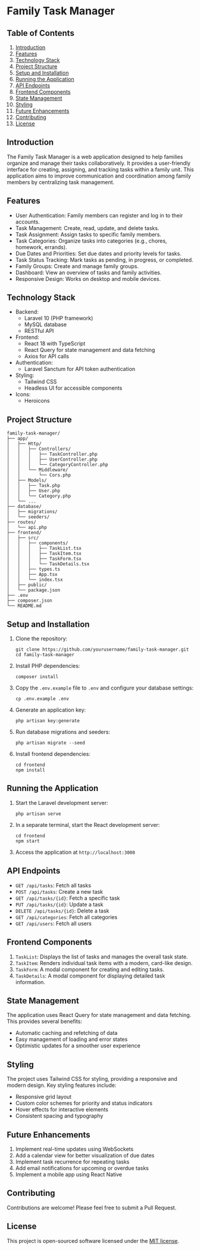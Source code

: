# Family Task Manager

## Table of Contents

1. [Introduction](#introduction)
2. [Features](#features)
3. [Technology Stack](#technology-stack)
4. [Project Structure](#project-structure)
5. [Setup and Installation](#setup-and-installation)
6. [Running the Application](#running-the-application)
7. [API Endpoints](#api-endpoints)
8. [Frontend Components](#frontend-components)
9. [State Management](#state-management)
10. [Styling](#styling)
11. [Future Enhancements](#future-enhancements)
12. [Contributing](#contributing)
13. [License](#license)

## Introduction

The Family Task Manager is a web application designed to help families organize and manage their tasks collaboratively. It provides a user-friendly interface for creating, assigning, and tracking tasks within a family unit. This application aims to improve communication and coordination among family members by centralizing task management.

## Features

- User Authentication: Family members can register and log in to their accounts.
- Task Management: Create, read, update, and delete tasks.
- Task Assignment: Assign tasks to specific family members.
- Task Categories: Organize tasks into categories (e.g., chores, homework, errands).
- Due Dates and Priorities: Set due dates and priority levels for tasks.
- Task Status Tracking: Mark tasks as pending, in progress, or completed.
- Family Groups: Create and manage family groups.
- Dashboard: View an overview of tasks and family activities.
- Responsive Design: Works on desktop and mobile devices.

## Technology Stack

- Backend:
  - Laravel 10 (PHP framework)
  - MySQL database
  - RESTful API
- Frontend:
  - React 18 with TypeScript
  - React Query for state management and data fetching
  - Axios for API calls
- Authentication:
  - Laravel Sanctum for API token authentication
- Styling:
  - Tailwind CSS
  - Headless UI for accessible components
- Icons:
  - Heroicons

## Project Structure

```
family-task-manager/
├── app/
│   ├── Http/
│   │   ├── Controllers/
│   │   │   ├── TaskController.php
│   │   │   ├── UserController.php
│   │   │   └── CategoryController.php
│   │   └── Middleware/
│   │       └── Cors.php
│   ├── Models/
│   │   ├── Task.php
│   │   ├── User.php
│   │   └── Category.php
│   └── ...
├── database/
│   ├── migrations/
│   └── seeders/
├── routes/
│   └── api.php
├── frontend/
│   ├── src/
│   │   ├── components/
│   │   │   ├── TaskList.tsx
│   │   │   ├── TaskItem.tsx
│   │   │   ├── TaskForm.tsx
│   │   │   └── TaskDetails.tsx
│   │   ├── types.ts
│   │   ├── App.tsx
│   │   └── index.tsx
│   ├── public/
│   └── package.json
├── .env
├── composer.json
└── README.md
```

## Setup and Installation

1. Clone the repository:
   ```
   git clone https://github.com/yourusername/family-task-manager.git
   cd family-task-manager
   ```

2. Install PHP dependencies:
   ```
   composer install
   ```

3. Copy the `.env.example` file to `.env` and configure your database settings:
   ```
   cp .env.example .env
   ```

4. Generate an application key:
   ```
   php artisan key:generate
   ```

5. Run database migrations and seeders:
   ```
   php artisan migrate --seed
   ```

6. Install frontend dependencies:
   ```
   cd frontend
   npm install
   ```

## Running the Application

1. Start the Laravel development server:
   ```
   php artisan serve
   ```

2. In a separate terminal, start the React development server:
   ```
   cd frontend
   npm start
   ```

3. Access the application at `http://localhost:3000`

## API Endpoints

- `GET /api/tasks`: Fetch all tasks
- `POST /api/tasks`: Create a new task
- `GET /api/tasks/{id}`: Fetch a specific task
- `PUT /api/tasks/{id}`: Update a task
- `DELETE /api/tasks/{id}`: Delete a task
- `GET /api/categories`: Fetch all categories
- `GET /api/users`: Fetch all users

## Frontend Components

1. `TaskList`: Displays the list of tasks and manages the overall task state.
2. `TaskItem`: Renders individual task items with a modern, card-like design.
3. `TaskForm`: A modal component for creating and editing tasks.
4. `TaskDetails`: A modal component for displaying detailed task information.

## State Management

The application uses React Query for state management and data fetching. This provides several benefits:

- Automatic caching and refetching of data
- Easy management of loading and error states
- Optimistic updates for a smoother user experience

## Styling

The project uses Tailwind CSS for styling, providing a responsive and modern design. Key styling features include:

- Responsive grid layout
- Custom color schemes for priority and status indicators
- Hover effects for interactive elements
- Consistent spacing and typography

## Future Enhancements

1. Implement real-time updates using WebSockets
2. Add a calendar view for better visualization of due dates
3. Implement task recurrence for repeating tasks
4. Add email notifications for upcoming or overdue tasks
5. Implement a mobile app using React Native

## Contributing

Contributions are welcome! Please feel free to submit a Pull Request.

## License

This project is open-sourced software licensed under the [MIT license](https://opensource.org/licenses/MIT).